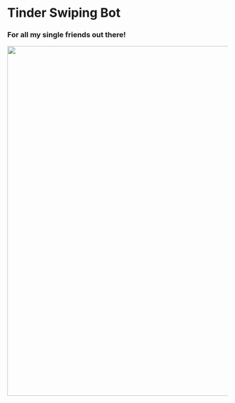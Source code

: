 # Tinder Swiping Bot

### For all my single friends out there!

<img src= 'https://user-images.githubusercontent.com/65078610/110625185-1d986880-81c5-11eb-9e5e-f4817b0f0bed.gif' width="800">
